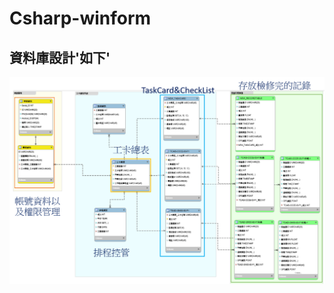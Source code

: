 # Csharp-winform
## 資料庫設計'如下'
![image](https://github.com/TsaiHaoWei/Csharp-winform/blob/main/DB_ERModel.png)
